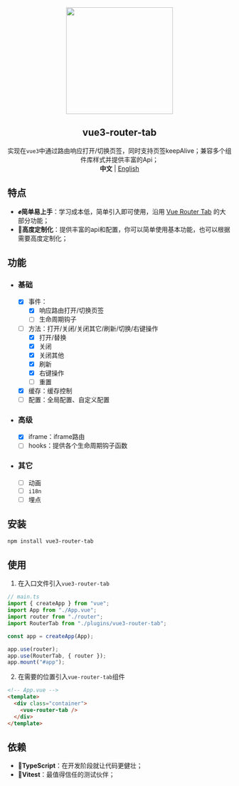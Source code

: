 <div align="center">
    <div align="center"><img src="https://github.com/daylenjeez/vue3-router-tab/assets/111993029/71058201-d832-43d2-8396-04def7756971" width=240 /></div>
    <h2 align="center">vue3-router-tab</h2>
    <div align="center">实现在<code>vue3</code>中通过路由响应打开/切换页签，同时支持页签keepAlive；兼容多个组件库样式并提供丰富的Api；</div>
    <div align="center"><strong>中文</strong> | <a href="README.en.md">English</a></div>
</div>

## 特点

- **✊简单易上手**：学习成本低，简单引入即可使用，沿用 [Vue Router Tab](https://bhuh12.github.io/vue-router-tab/zh/) 的大部分功能；
- **🎨高度定制化**：提供丰富的api和配置，你可以简单使用基本功能，也可以根据需要高度定制化；

## 功能

- ### 基础
  - [x] 事件：
    - [x] 响应路由打开/切换页签
    - [ ] 生命周期钩子
  - [ ] 方法：打开/关闭/关闭其它/刷新/切换/右键操作
    - [x] 打开/替换
    - [x] 关闭
    - [x] 关闭其他
    - [x] 刷新
    - [x] 右键操作
    - [ ] 重置
  - [x] 缓存：缓存控制
  - [ ] 配置：全局配置、自定义配置
- ### 高级
  - [x] iframe：iframe路由
  - [ ] hooks：提供各个生命周期钩子函数
- ### 其它
  - [ ] 动画
  - [ ] `i18n`
  - [ ] 埋点

## 安装

```bash
npm install vue3-router-tab
```

## 使用

1. 在入口文件引入`vue3-router-tab`

```ts
// main.ts
import { createApp } from "vue";
import App from "./App.vue";
import router from "./router";
import RouterTab from "./plugins/vue3-router-tab";

const app = createApp(App);

app.use(router);
app.use(RouterTab, { router });
app.mount("#app");
```

2. 在需要的位置引入`vue-router-tab`组件

```html
<!-- App.vue -->
<template>
  <div class="container">
    <vue-router-tab />
  </div>
</template>
```

## 依赖

- **💪TypeScript**：在开发阶段就让代码更健壮；
- **👬Vitest**：最值得信任的测试伙伴；
